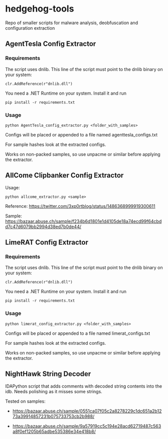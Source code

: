 # hedgehog-tools
 
Repo of smaller scripts for malware analysis, deobfuscation and configuration extraction

## AgentTesla Config Extractor

### Requirements

The script uses dnlib. This line of the script must point to the dnlib binary on your system:

`clr.AddReference(r"dnlib.dll")`

You need a .NET Runtime on your system. Install it and run

`pip install -r requirements.txt`

### Usage

`python AgentTesla_config_extractor.py <folder_with_samples>`

Configs will be placed or appended to a file named agenttesla_configs.txt

For sample hashes look at the extracted configs.

Works on non-packed samples, so use unpacme or similar before applying the extractor.

## AllCome Clipbanker Config Extractor

Usage:

`python allcome_extractor.py <sample>`
  
Reference: https://twitter.com/3xp0rtblog/status/1486368999919300611
  
Sample: https://bazaar.abuse.ch/sample/f234b6d1801e1d4105de18a74ecd99f64cbdd7c47d6079bb2994d38ed7b0de44/

## LimeRAT Config Extractor

### Requirements

The script uses dnlib. This line of the script must point to the dnlib binary on your system:

`clr.AddReference(r"dnlib.dll")`

You need a .NET Runtime on your system. Install it and run

`pip install -r requirements.txt`

### Usage

`python limerat_config_extractor.py <folder_with_samples>`

Configs will be placed or appended to a file named limerat_configs.txt

For sample hashes look at the extracted configs.

Works on non-packed samples, so use unpacme or similar before applying the extractor.


## NightHawk String Decoder

IDAPython script that adds comments with decoded string contents into the idb. Needs polishing as it misses some strings.

Tested on samples:

* https://bazaar.abuse.ch/sample/0551ca07f05c2a8278229c1dc651a2b1273a39914857231b075733753cb2b988/

* https://bazaar.abuse.ch/sample/9a57919cc5c194e28acd62719487c563a8f0ef1205b65adbe535386e34e418b8/
